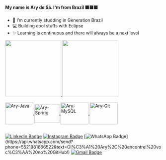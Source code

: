 

#### My name is Ary de Sá. I'm from Brazil  🟩🟨🟦

- 🚀 I’m currently studding in Generation Brazil
- 💻 Building cool stuffs with Eclipse
- ✨ Learning is continuous and there will always be a next level


<div>
  <a href="https://github.com/rafaballerini">
  <img height="180em" src="https://github-readme-stats.vercel.app/api?username=arydsr&show_icons=true&theme=dracula&include_all_commits=true&count_private=true"/>
  <img height="180em" src="https://github-readme-stats.vercel.app/api/top-langs/?username=arydsr&layout=compact&langs_count=7&theme=dracula"/>
</div>


<div style="display: inline_block"><br>
  <img align="center" alt="Ary-Java" height="70" width="90" src="https://cdn.jsdelivr.net/gh/devicons/devicon/icons/java/java-original-wordmark.svg">
  <img align="center" alt="Ary-Spring" height="60" width="80" src="https://cdn.jsdelivr.net/gh/devicons/devicon/icons/spring/spring-original-wordmark.svg">
  <img align="center" alt="Ary-MySQL" height="70" width="90" src="https://cdn.jsdelivr.net/gh/devicons/devicon/icons/mysql/mysql-original-wordmark.svg">
  <img align="center" alt="Ary-Git" height="70" width="90" src="https://cdn.jsdelivr.net/gh/devicons/devicon/icons/git/git-plain-wordmark.svg">
</div>

##

[![Linkedin Badge](https://img.shields.io/badge/-Linkedin-blue?style=flat-square&labelColor=blue&logo=Linkedin&logoColor=white&link=https://www.linkedin.com/in/iam4ry/)](https://www.linkedin.com/in/iam4ry/) 
[![Instagram Badge](https://img.shields.io/badge/-Instagram-violet?style=flat-square&labelColor=violet&logo=instagram&logoColor=white&link=https://www.instagram.com/porrajunio/)](https://www.instagram.com/porrajunio/) 
[![WhatsApp Badge](https://img.shields.io/badge/-WhatsApp-green?style=flat-square&labelColor=green&logo=whatsapp&logoColor=white&link=https://api.whatsapp.com/send?phone=5521981666522&text=Ol%C3%A1%20Ary%2C%20encontrei%20voc%C3%AA%20no%20GitHub!)](https://api.whatsapp.com/send?phone=5521981666522&text=Ol%C3%A1%20Ary%2C%20encontrei%20voc%C3%AA%20no%20GitHub!)
[![Gmail Badge](https://img.shields.io/badge/-Gmail-c14438?style=flat-square&logo=Gmail&logoColor=white&link=mailto:souoary@gmail.com)](mailto:souoary@gmail.com)

 

